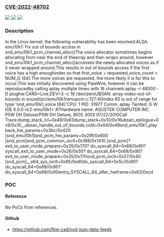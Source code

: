 ### [CVE-2022-48702](https://cve.mitre.org/cgi-bin/cvename.cgi?name=CVE-2022-48702)
![](https://img.shields.io/static/v1?label=Product&message=Linux&color=blue)
![](https://img.shields.io/static/v1?label=Version&message=1da177e4c3f4%3C%20637c5310acb4%20&color=brighgreen)
![](https://img.shields.io/static/v1?label=Vulnerability&message=n%2Fa&color=brighgreen)

### Description

In the Linux kernel, the following vulnerability has been resolved:ALSA: emu10k1: Fix out of bounds access in snd_emu10k1_pcm_channel_alloc()The voice allocator sometimes begins allocating from near the end of thearray and then wraps around, however snd_emu10k1_pcm_channel_alloc()accesses the newly allocated voices as if it never wrapped around.This results in out of bounds access if the first voice has a high enoughindex so that first_voice + requested_voice_count > NUM_G (64).The more voices are requested, the more likely it is for this to occur.This was initially discovered using PipeWire, however it can be reproducedby calling aplay multiple times with 16 channels:aplay -r 48000 -D plughw:CARD=Live,DEV=3 -c 16 /dev/zeroUBSAN: array-index-out-of-bounds in sound/pci/emu10k1/emupcm.c:127:40index 65 is out of range for type 'snd_emu10k1_voice [64]'CPU: 1 PID: 31977 Comm: aplay Tainted: G        W IOE      6.0.0-rc2-emu10k1+ #7Hardware name: ASUSTEK COMPUTER INC P5W DH Deluxe/P5W DH Deluxe, BIOS 3002    07/22/2010Call Trace:<TASK>dump_stack_lvl+0x49/0x63dump_stack+0x10/0x16ubsan_epilogue+0x9/0x3f__ubsan_handle_out_of_bounds.cold+0x44/0x49snd_emu10k1_playback_hw_params+0x3bc/0x420 [snd_emu10k1]snd_pcm_hw_params+0x29f/0x600 [snd_pcm]snd_pcm_common_ioctl+0x188/0x1410 [snd_pcm]? exit_to_user_mode_prepare+0x35/0x170? do_syscall_64+0x69/0x90? syscall_exit_to_user_mode+0x26/0x50? do_syscall_64+0x69/0x90? exit_to_user_mode_prepare+0x35/0x170snd_pcm_ioctl+0x27/0x40 [snd_pcm]__x64_sys_ioctl+0x95/0xd0do_syscall_64+0x5c/0x90? do_syscall_64+0x69/0x90? do_syscall_64+0x69/0x90entry_SYSCALL_64_after_hwframe+0x63/0xcd

### POC

#### Reference
No PoCs from references.

#### Github
- https://github.com/fkie-cad/nvd-json-data-feeds

